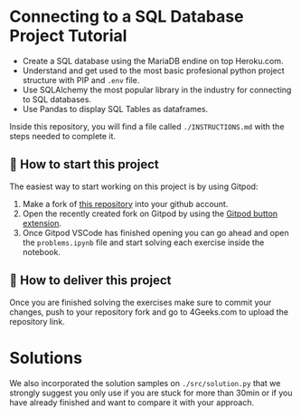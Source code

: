 <!-- hide -->
# Connecting to a SQL Database Project Tutorial
<!-- endhide -->

- Create a SQL database using the MariaDB endine on top Heroku.com.
- Understand and get used to the most basic profesional python project structure with PIP and `.env` file.
- Use SQLAlchemy the most popular library in the industry for connecting to SQL databases.
- Use Pandas to display SQL Tables as dataframes.

Inside this repository, you will find a file called `./INSTRUCTIONS.md` with the steps needed to complete it.

## 🌱  How to start this project

The easiest way to start working on this project is by using Gitpod:

1. Make a fork of [this repository](https://github.com/4geeksacademy/connecting-to-a-sql-database-project-tutorial) into your github account.
2. Open the recently created fork on Gitpod by using the [Gitpod button extension](https://www.gitpod.io/docs/browser-extension/).
3. Once Gitpod VSCode has finished opening you can go ahead and open the `problems.ipynb` file and start solving each exercise inside the notebook.

## 🚛 How to deliver this project

Once you are finished solving the exercises make sure to commit your changes, push to your repository fork and go to 4Geeks.com to upload the repository link.

# Solutions

We also incorporated the solution samples on `./src/solution.py` that we strongly suggest you only use if you are stuck for more than 30min or if you have already finished and want to compare it with your approach.
